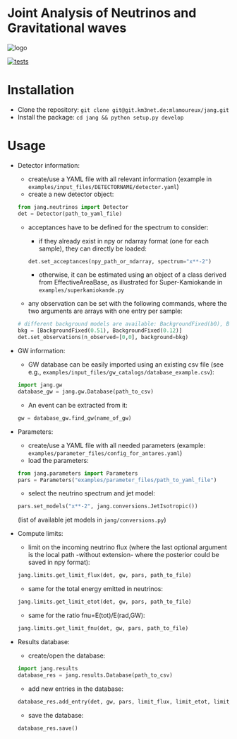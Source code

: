 Joint Analysis of Neutrinos and Gravitational waves
===================================================

![logo](https://github.com/mlamo/pyjang/blob/main/doc/logo.png?raw=true)

[![tests](https://github.com/mlamo/pyjang/actions/workflows/tests.yml/badge.svg)](https://github.com/mlamo/pyjang/actions/workflows/tests.yml)

Installation
===================================================

* Clone the repository: ``git clone git@git.km3net.de:mlamoureux/jang.git``
* Install the package: ``cd jang && python setup.py develop``

Usage
===================================================

* Detector information:
   * create/use a YAML file with all relevant information (example in ``examples/input_files/DETECTORNAME/detector.yaml``)
   * create a new detector object:
   ```python
   from jang.neutrinos import Detector
   det = Detector(path_to_yaml_file)
   ```

   * acceptances have to be defined for the spectrum to consider:
      * if they already exist in npy or ndarray format (one for each sample), they can directly be loaded:
      ```python
      det.set_acceptances(npy_path_or_ndarray, spectrum="x**-2")
      ```

      * otherwise, it can be estimated using an object of a class derived from EffectiveAreaBase, as illustrated for Super-Kamiokande in ``examples/superkamiokande.py``

   * any observation can be set with the following commands, where the two arguments are arrays with one entry per sample:
   ```python
   # different background models are available: BackgroundFixed(b0), BackgroundGaussian(b0, deltab), BackgroundPoisson(Noff, Nregionsoff)
   bkg = [BackgroundFixed(0.51), BackgroundFixed(0.12)]
   det.set_observations(n_observed=[0,0], background=bkg)
   ```

* GW information:
   * GW database can be easily imported using an existing csv file (see e.g., ``examples/input_files/gw_catalogs/database_example.csv``):
   ```python
   import jang.gw
   database_gw = jang.gw.Database(path_to_csv)
   ```

   * An event can be extracted from it:
   ```python
   gw = database_gw.find_gw(name_of_gw)
   ```

* Parameters:
   * create/use a YAML file with all needed parameters (example: ``examples/parameter_files/config_for_antares.yaml``)
   * load the parameters:
   ```python
   from jang.parameters import Parameters
   pars = Parameters("examples/parameter_files/path_to_yaml_file")
   ```

   * select the neutrino spectrum and jet model:
   ```python
   pars.set_models("x**-2", jang.conversions.JetIsotropic())
   ```

   (list of available jet models in ``jang/conversions.py``)

* Compute limits:
   * limit on the incoming neutrino flux (where the last optional argument is the local path -without extension- where the posterior could be saved in npy format):
   ```python
   jang.limits.get_limit_flux(det, gw, pars, path_to_file)
   ```

   * same for the total energy emitted in neutrinos:
   ```python
   jang.limits.get_limit_etot(det, gw, pars, path_to_file)
   ```

   * same for the ratio fnu=E(tot)/E(rad,GW):
   ```python
   jang.limits.get_limit_fnu(det, gw, pars, path_to_file)
   ```

* Results database:
   * create/open the database:
   ``` python
   import jang.results
   database_res = jang.results.Database(path_to_csv)
   ```

   * add new entries in the database:
   ```python
   database_res.add_entry(det, gw, pars, limit_flux, limit_etot, limit_fnu, path_to_flux, path_to_etot, path_to_fnu)
   ```

   * save the database:
   ```python
   database_res.save()
   ```
